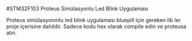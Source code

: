 #STM32F103 Proteus Simülasyonlu Led Blink Uygulaması

Proteus simülasyonmlu led blink uygulaması bluepill için gereken lib ler proje içerisine dahildir. Sadece kodu hex olarak compile edin ve proteusa atın.
